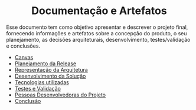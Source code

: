 <h1 align="center"> Documentação e Artefatos </h1>

Esse documento tem como objetivo apresentar e descrever o projeto final, fornecendo informações e artefatos sobre a concepção do produto, o seu planejamento, as decisões arquiteturais, desenvolvimento, testes/validação e conclusões.


* [Canvas](#canvas)
* [Planejamento da Release](#Planejamento-da-Release)
* [Representação da Arquitetura](#Representação-da-Arquitetura)
* [Desenvolvimento da Solução](#Desenvolvimento-da-Solução)
* [Tecnologias utilizadas](#tecnologias-utilizadas)
* [Testes e Validação](#Testes-e-Validação)
* [Pessoas Desenvolvedoras do Projeto](#pessoas-desenvolvedoras)
* [Conclusão](#conclusão)
